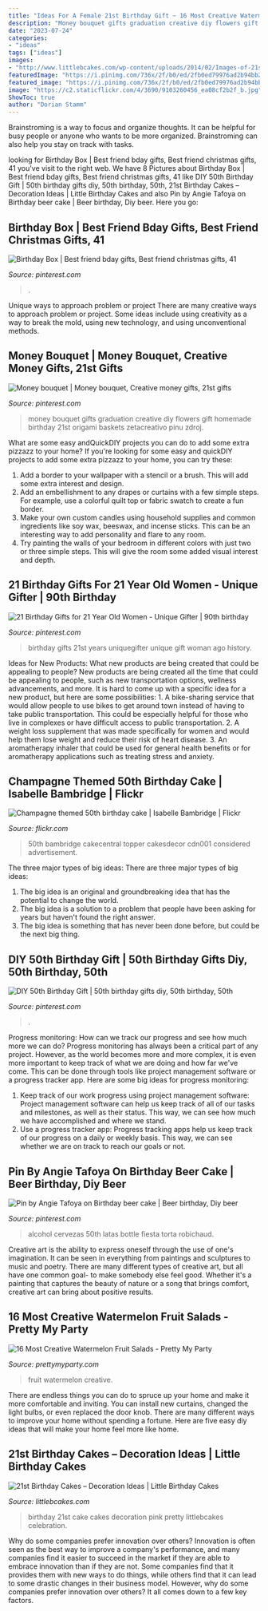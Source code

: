 ```yaml
---
title: "Ideas For A Female 21st Birthday Gift ~ 16 Most Creative Watermelon Fruit Salads"
description: "Money bouquet gifts graduation creative diy flowers gift homemade birthday 21st origami baskets zetacreativo pinu zdroj"
date: "2023-07-24"
categories:
- "ideas"
tags: ["ideas"]
images:
- "http://www.littlebcakes.com/wp-content/uploads/2014/02/Images-of-21st-Birthday-Cakes.jpg"
featuredImage: "https://i.pinimg.com/736x/2f/b0/ed/2fb0ed79976ad2b94bb268f4823acd3d--th-birthday-gifts.jpg"
featured_image: "https://i.pinimg.com/736x/2f/b0/ed/2fb0ed79976ad2b94bb268f4823acd3d--th-birthday-gifts.jpg"
image: "https://c2.staticflickr.com/4/3690/9103260456_ea08cf2b2f_b.jpg"
ShowToc: true
author: "Dorian Stamm"
---
```



Brainstroming is a way to focus and organize thoughts. It can be helpful for busy people or anyone who wants to be more organized. Brainstroming can also help you stay on track with tasks.

	

		
looking for Birthday Box | Best friend bday gifts, Best friend christmas gifts, 41 you've visit to the right web. We have 8 Pictures about Birthday Box | Best friend bday gifts, Best friend christmas gifts, 41 like DIY 50th Birthday Gift | 50th birthday gifts diy, 50th birthday, 50th, 21st Birthday Cakes – Decoration Ideas | Little Birthday Cakes and also Pin by Angie Tafoya on Birthday beer cake | Beer birthday, Diy beer. Here you go:
		
    
## Birthday Box | Best Friend Bday Gifts, Best Friend Christmas Gifts, 41

<img loading=lazy src="https://i.pinimg.com/736x/53/b9/64/53b964c047c0998dfbf92d0418e87b70.jpg" onerror="this.onerror=null;this.src='https://tse1.mm.bing.net/th?id=OIP.Ggoim6DjLHekkd36NTHcRAHaJ3&amp;pid=15.1';" alt="Birthday Box | Best friend bday gifts, Best friend christmas gifts, 41">

_Source: pinterest.com_

>. 

	

Unique ways to approach problem or project
There are many creative ways to approach problem or project. Some ideas include using creativity as a way to break the mold, using new technology, and using unconventional methods.

    
## Money Bouquet | Money Bouquet, Creative Money Gifts, 21st Gifts

<img loading=lazy src="https://i.pinimg.com/736x/40/5a/c9/405ac9bd0550b87043b85505d27d413b--money-bouquet-gift-wrapping.jpg" onerror="this.onerror=null;this.src='https://tse3.mm.bing.net/th?id=OIP.RKPmmwjCUe2MQ76Q3uHBJAHaJ3&amp;pid=15.1';" alt="Money bouquet | Money bouquet, Creative money gifts, 21st gifts">

_Source: pinterest.com_

>money bouquet gifts graduation creative diy flowers gift homemade birthday 21st origami baskets zetacreativo pinu zdroj. 

	

What are some easy andQuickDIY projects you can do to add some extra pizzazz to your home?
If you're looking for some easy and quickDIY projects to add some extra pizzazz to your home, you can try these:
1. Add a border to your wallpaper with a stencil or a brush. This will add some extra interest and design.
2. Add an embellishment to any drapes or curtains with a few simple steps. For example, use a colorful quilt top or fabric swatch to create a fun border.
3. Make your own custom candles using household supplies and common ingredients like soy wax, beeswax, and incense sticks. This can be an interesting way to add personality and flare to any room.
4. Try painting the walls of your bedroom in different colors with just two or three simple steps. This will give the room some added visual interest and depth.

    
## 21 Birthday Gifts For 21 Year Old Women - Unique Gifter | 90th Birthday

<img loading=lazy src="https://i.pinimg.com/736x/e0/bc/e5/e0bce51625f8cd4822d2bc1a8b4db5d3.jpg" onerror="this.onerror=null;this.src='https://tse1.mm.bing.net/th?id=OIP.NDf5kHsvxr7oV71XEkPuYgHaKL&amp;pid=15.1';" alt="21 Birthday Gifts for 21 Year Old Women - Unique Gifter | 90th birthday">

_Source: pinterest.com_

>birthday gifts 21st years uniquegifter unique gift woman ago history. 

	

Ideas for New Products: What new products are being created that could be appealing to people?
New products are being created all the time that could be appealing to people, such as new transportation options, wellness advancements, and more. It is hard to come up with a specific idea for a new product, but here are some possibilities: 1. A bike-sharing service that would allow people to use bikes to get around town instead of having to take public transportation. This could be especially helpful for those who live in complexes or have difficult access to public transportation. 2. A weight loss supplement that was made specifically for women and would help them lose weight and reduce their risk of heart disease. 3. An aromatherapy inhaler that could be used for general health benefits or for aromatherapy applications such as treating stress and anxiety. 
    
## Champagne Themed 50th Birthday Cake | Isabelle Bambridge | Flickr

<img loading=lazy src="https://c2.staticflickr.com/4/3690/9103260456_ea08cf2b2f_b.jpg" onerror="this.onerror=null;this.src='https://tse1.mm.bing.net/th?id=OIP.V4jLOp3icBiFYHVxCTZCEQHaJ4&amp;pid=15.1';" alt="Champagne themed 50th birthday cake | Isabelle Bambridge | Flickr">

_Source: flickr.com_

>50th bambridge cakecentral topper cakesdecor cdn001 considered advertisement. 

	

The three major types of big ideas:
There are three major types of big ideas: 
1. The big idea is an original and groundbreaking idea that has the potential to change the world. 
2. The big idea is a solution to a problem that people have been asking for years but haven't found the right answer. 
3. The big idea is something that has never been done before, but could be the next big thing.

    
## DIY 50th Birthday Gift | 50th Birthday Gifts Diy, 50th Birthday, 50th

<img loading=lazy src="https://i.pinimg.com/736x/2f/b0/ed/2fb0ed79976ad2b94bb268f4823acd3d--th-birthday-gifts.jpg" onerror="this.onerror=null;this.src='https://tse3.mm.bing.net/th?id=OIP.GCrCnbKQRTD8AD_oAPuIawHaJ3&amp;pid=15.1';" alt="DIY 50th Birthday Gift | 50th birthday gifts diy, 50th birthday, 50th">

_Source: pinterest.com_

>. 

	

Progress monitoring: How can we track our progress and see how much more we can do?
Progress monitoring has always been a critical part of any project. However, as the world becomes more and more complex, it is even more important to keep track of what we are doing and how far we've come. This can be done through tools like project management software or a progress tracker app. Here are some big ideas for progress monitoring: 
1. Keep track of our work progress using project management software: Project management software can help us keep track of all of our tasks and milestones, as well as their status. This way, we can see how much we have accomplished and where we stand. 
2. Use a progress tracker app: Progress tracking apps help us keep track of our progress on a daily or weekly basis. This way, we can see whether we are on track to reach our goals or not. 

    
## Pin By Angie Tafoya On Birthday Beer Cake | Beer Birthday, Diy Beer

<img loading=lazy src="https://i.pinimg.com/736x/92/4e/7f/924e7ff4391f6354c696a12fb2de5d67.jpg" onerror="this.onerror=null;this.src='https://tse1.mm.bing.net/th?id=OIP.PW6EuS4waIHlZjFOz8tcjwHaNJ&amp;pid=15.1';" alt="Pin by Angie Tafoya on Birthday beer cake | Beer birthday, Diy beer">

_Source: pinterest.com_

>alcohol cervezas 50th latas bottle fiesta torta robichaud. 

	

Creative art is the ability to express oneself through the use of one's imagination. It can be seen in everything from paintings and sculptures to music and poetry. There are many different types of creative art, but all have one common goal- to make somebody else feel good. Whether it's a painting that captures the beauty of nature or a song that brings comfort, creative art can bring about positive results.

    
## 16 Most Creative Watermelon Fruit Salads - Pretty My Party

<img loading=lazy src="https://www.prettymyparty.com/wp-content/uploads/2016/06/fd60de6c3c5bdd267a87f3fd987f88b7.jpg" onerror="this.onerror=null;this.src='https://tse1.mm.bing.net/th?id=OIP.MmWDvytd43kcDXbc3jEvsAHaJ4&amp;pid=15.1';" alt="16 Most Creative Watermelon Fruit Salads - Pretty My Party">

_Source: prettymyparty.com_

>fruit watermelon creative. 

	

There are endless things you can do to spruce up your home and make it more comfortable and inviting. You can install new curtains, changed the light bulbs, or even replaced the door knob. There are many different ways to improve your home without spending a fortune. Here are five easy diy ideas that will make your home feel more like home.

    
## 21st Birthday Cakes – Decoration Ideas | Little Birthday Cakes

<img loading=lazy src="http://www.littlebcakes.com/wp-content/uploads/2014/02/Images-of-21st-Birthday-Cakes.jpg" onerror="this.onerror=null;this.src='https://tse4.mm.bing.net/th?id=OIP.7ceUCD8BGLXEkUFyYyEfdAHaJ4&amp;pid=15.1';" alt="21st Birthday Cakes – Decoration Ideas | Little Birthday Cakes">

_Source: littlebcakes.com_

>birthday 21st cake cakes decoration pink pretty littlebcakes celebration. 

	

Why do some companies prefer innovation over others?
Innovation is often seen as the best way to improve a company's performance, and many companies find it easier to succeed in the market if they are able to embrace innovation than if they are not. Some companies find that it provides them with new ways to do things, while others find that it can lead to some drastic changes in their business model. However, why do some companies prefer innovation over others? It all comes down to a few key factors.

